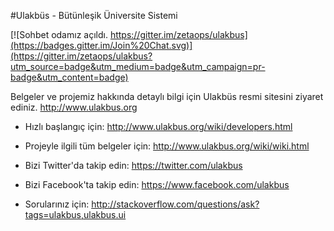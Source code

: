 #Ulakbüs - Bütünleşik Üniversite Sistemi

[![Sohbet odamız açıldı. https://gitter.im/zetaops/ulakbus](https://badges.gitter.im/Join%20Chat.svg)](https://gitter.im/zetaops/ulakbus?utm_source=badge&utm_medium=badge&utm_campaign=pr-badge&utm_content=badge)

Belgeler ve projemiz hakkında detaylı bilgi için Ulakbüs resmi sitesini ziyaret ediniz. http://www.ulakbus.org

* Hızlı başlangıç için: http://www.ulakbus.org/wiki/developers.html

* Projeyle ilgili tüm belgeler için: http://www.ulakbus.org/wiki/wiki.html

* Bizi Twitter'da takip edin: https://twitter.com/ulakbus

* Bizi Facebook'ta takip edin: https://www.facebook.com/ulakbus

* Sorularınız için: http://stackoverflow.com/questions/ask?tags=ulakbus,ulakbus.ui


